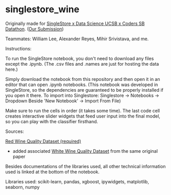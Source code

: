 # singlestore_wine
Originally made for [SingleStore x Data Science UCSB x Coders SB Datathon](https://singlestore-ucsb-datathon-2024.devpost.com/). ([Our Submission](https://devpost.com/software/wine-quality-classifier))

Teammates: William Lee, Alexander Reyes, Mihir Srivistava, and me.

Instructions:

To run the SingleStore notebook, you don't need to download any files except the .ipynb. (The .csv files and .names are just for hosting the data here.)

Simply download the notebook from this repository and then open it in an editor that can open .ipynb notebooks. (This notebook was developed in SingleStore, so the dependencies are guaranteed to be properly installed if you open it there. To import into Singlestore: Singlestore -> Notebooks -> Dropdown Beside 'New Notebook' -> Import From File)

Make sure to run the cells in order (it takes some time). The last code cell creates interactive slider widgets that feed user input into the final model, so you can play with the classifier firsthand.

Sources:

[Red Wine Quality Dataset (required)](https://www.kaggle.com/datasets/uciml/red-wine-quality-cortez-et-al-2009)
- added associated [White Wine Quality Dataset](https://archive.ics.uci.edu/dataset/186/wine+quality) from the same original paper

Besides documentations of the libraries used, all other technical information used is linked at the bottom of the notebook.

Libraries used: scikit-learn, pandas, xgboost, ipywidgets, matplotlib, seaborn, numpy
